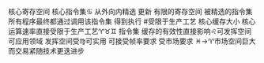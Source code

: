 核心寄存空间 核心指令集♋︎ 从外向内精选 更新
有限的寄存空间 被精选的指令集
所有程序最终都通过调用该指令集 得到执行
#受限于生产工艺
核心缓存大小 核心运算速率直接受限于生产工艺♈︎♉︎♊︎
指令集 缓存的有效性直接影响♌︎可发挥空间 可应用领域
发挥空间受♍︎可实用 可接受帧率要求 受市场要求
♓︎→♈︎市场空间巨大 而交易紧随技术更迭进步
